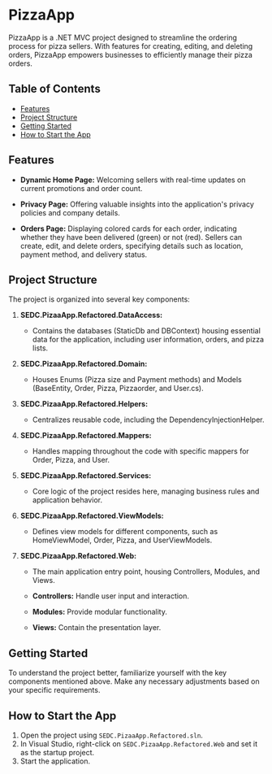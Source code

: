# PizzaApp

PizzaApp is a .NET MVC project designed to streamline the ordering process for pizza sellers. With features for creating, editing, and deleting orders, PizzaApp empowers businesses to efficiently manage their pizza orders.

## Table of Contents
- [Features](#features)
- [Project Structure](#project-structure)
- [Getting Started](#getting-started)
- [How to Start the App](#how-to-start-the-app)

## Features

- **Dynamic Home Page:** Welcoming sellers with real-time updates on current promotions and order count.

- **Privacy Page:** Offering valuable insights into the application's privacy policies and company details.

- **Orders Page:** Displaying colored cards for each order, indicating whether they have been delivered (green) or not (red). Sellers can create, edit, and delete orders, specifying details such as location, payment method, and delivery status.

## Project Structure

The project is organized into several key components:

1. **SEDC.PizaaApp.Refactored.DataAccess:**
    - Contains the databases (StaticDb and DBContext) housing essential data for the application, including user information, orders, and pizza lists.

2. **SEDC.PizaaApp.Refactored.Domain:**
    - Houses Enums (Pizza size and Payment methods) and Models (BaseEntity, Order, Pizza, Pizzaorder, and User.cs).

3. **SEDC.PizaaApp.Refactored.Helpers:**
    - Centralizes reusable code, including the DependencyInjectionHelper.

4. **SEDC.PizaaApp.Refactored.Mappers:**
    - Handles mapping throughout the code with specific mappers for Order, Pizza, and User.

5. **SEDC.PizaaApp.Refactored.Services:**
    - Core logic of the project resides here, managing business rules and application behavior.

6. **SEDC.PizaaApp.Refactored.ViewModels:**
    - Defines view models for different components, such as HomeViewModel, Order, Pizza, and UserViewModels.

7. **SEDC.PizaaApp.Refactored.Web:**
    - The main application entry point, housing Controllers, Modules, and Views.

    - **Controllers:** Handle user input and interaction.
  
    - **Modules:** Provide modular functionality.
  
    - **Views:** Contain the presentation layer.

## Getting Started

To understand the project better, familiarize yourself with the key components mentioned above. Make any necessary adjustments based on your specific requirements.

## How to Start the App

1. Open the project using `SEDC.PizaaApp.Refactored.sln`.
2. In Visual Studio, right-click on `SEDC.PizaaApp.Refactored.Web` and set it as the startup project.
3. Start the application.
